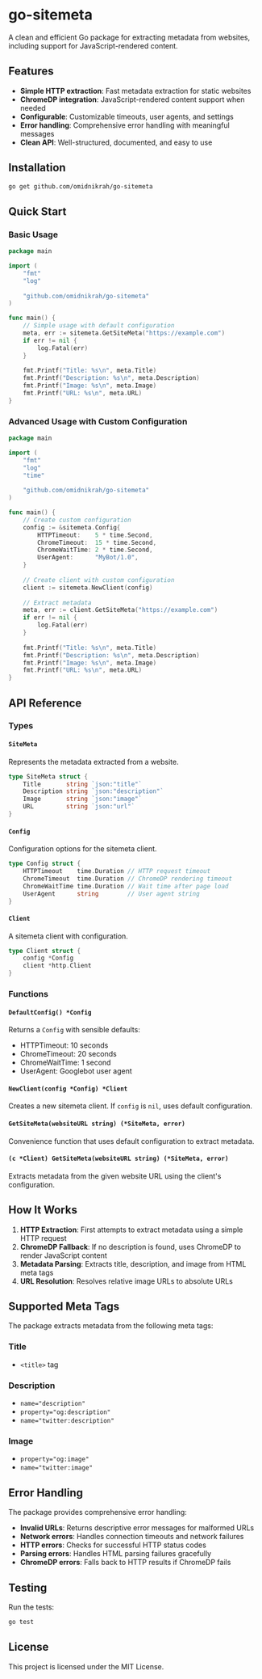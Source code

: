 # go-sitemeta

A clean and efficient Go package for extracting metadata from websites, including support for JavaScript-rendered content.

## Features

- **Simple HTTP extraction**: Fast metadata extraction for static websites
- **ChromeDP integration**: JavaScript-rendered content support when needed
- **Configurable**: Customizable timeouts, user agents, and settings
- **Error handling**: Comprehensive error handling with meaningful messages
- **Clean API**: Well-structured, documented, and easy to use

## Installation

```bash
go get github.com/omidnikrah/go-sitemeta
```

## Quick Start

### Basic Usage

```go
package main

import (
    "fmt"
    "log"
    
    "github.com/omidnikrah/go-sitemeta"
)

func main() {
    // Simple usage with default configuration
    meta, err := sitemeta.GetSiteMeta("https://example.com")
    if err != nil {
        log.Fatal(err)
    }
    
    fmt.Printf("Title: %s\n", meta.Title)
    fmt.Printf("Description: %s\n", meta.Description)
    fmt.Printf("Image: %s\n", meta.Image)
    fmt.Printf("URL: %s\n", meta.URL)
}
```

### Advanced Usage with Custom Configuration

```go
package main

import (
    "fmt"
    "log"
    "time"
    
    "github.com/omidnikrah/go-sitemeta"
)

func main() {
    // Create custom configuration
    config := &sitemeta.Config{
        HTTPTimeout:    5 * time.Second,
        ChromeTimeout:  15 * time.Second,
        ChromeWaitTime: 2 * time.Second,
        UserAgent:      "MyBot/1.0",
    }
    
    // Create client with custom configuration
    client := sitemeta.NewClient(config)
    
    // Extract metadata
    meta, err := client.GetSiteMeta("https://example.com")
    if err != nil {
        log.Fatal(err)
    }
    
    fmt.Printf("Title: %s\n", meta.Title)
    fmt.Printf("Description: %s\n", meta.Description)
    fmt.Printf("Image: %s\n", meta.Image)
    fmt.Printf("URL: %s\n", meta.URL)
}
```

## API Reference

### Types

#### `SiteMeta`

Represents the metadata extracted from a website.

```go
type SiteMeta struct {
    Title       string `json:"title"`
    Description string `json:"description"`
    Image       string `json:"image"`
    URL         string `json:"url"`
}
```

#### `Config`

Configuration options for the sitemeta client.

```go
type Config struct {
    HTTPTimeout    time.Duration // HTTP request timeout
    ChromeTimeout  time.Duration // ChromeDP rendering timeout
    ChromeWaitTime time.Duration // Wait time after page load
    UserAgent      string        // User agent string
}
```

#### `Client`

A sitemeta client with configuration.

```go
type Client struct {
    config *Config
    client *http.Client
}
```

### Functions

#### `DefaultConfig() *Config`

Returns a `Config` with sensible defaults:
- HTTPTimeout: 10 seconds
- ChromeTimeout: 20 seconds
- ChromeWaitTime: 1 second
- UserAgent: Googlebot user agent

#### `NewClient(config *Config) *Client`

Creates a new sitemeta client. If `config` is `nil`, uses default configuration.

#### `GetSiteMeta(websiteURL string) (*SiteMeta, error)`

Convenience function that uses default configuration to extract metadata.

#### `(c *Client) GetSiteMeta(websiteURL string) (*SiteMeta, error)`

Extracts metadata from the given website URL using the client's configuration.

## How It Works

1. **HTTP Extraction**: First attempts to extract metadata using a simple HTTP request
2. **ChromeDP Fallback**: If no description is found, uses ChromeDP to render JavaScript content
3. **Metadata Parsing**: Extracts title, description, and image from HTML meta tags
4. **URL Resolution**: Resolves relative image URLs to absolute URLs

## Supported Meta Tags

The package extracts metadata from the following meta tags:

### Title
- `<title>` tag

### Description
- `name="description"`
- `property="og:description"`
- `name="twitter:description"`

### Image
- `property="og:image"`
- `name="twitter:image"`

## Error Handling

The package provides comprehensive error handling:

- **Invalid URLs**: Returns descriptive error messages for malformed URLs
- **Network errors**: Handles connection timeouts and network failures
- **HTTP errors**: Checks for successful HTTP status codes
- **Parsing errors**: Handles HTML parsing failures gracefully
- **ChromeDP errors**: Falls back to HTTP results if ChromeDP fails

## Testing

Run the tests:

```bash
go test
```

## License

This project is licensed under the MIT License.
